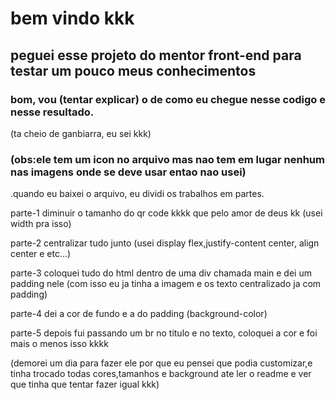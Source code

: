 # bem vindo kkk

## peguei esse projeto do mentor front-end para testar um pouco meus conhecimentos

### bom, vou (tentar explicar) o de como eu chegue nesse codigo e nesse resultado.
(ta cheio de ganbiarra, eu sei kkk)
### (obs:ele tem um icon no arquivo mas nao tem em lugar nenhum nas imagens onde se deve usar entao nao usei)

 .quando eu baixei o arquivo, eu dividi os trabalhos em partes.
 
 parte-1
 diminuir o tamanho do qr code kkkk que pelo amor de deus kk (usei width pra isso)
 
 parte-2
 centralizar tudo junto (usei display flex,justify-content center, align center e etc...)
 
 parte-3
 coloquei tudo do html dentro de uma div chamada main e dei um padding nele (com isso eu ja tinha a imagem e os texto centralizado ja com padding)
 
 parte-4
 dei a cor de fundo e a do padding (background-color)
 
 parte-5
 depois fui passando um br no titulo e no texto, coloquei a cor e foi mais o menos isso kkkk
 
 (demorei um dia para fazer ele por que eu pensei que podia customizar,e tinha trocado todas cores,tamanhos e background ate ler o readme e ver que tinha que tentar fazer igual kkk)
 
